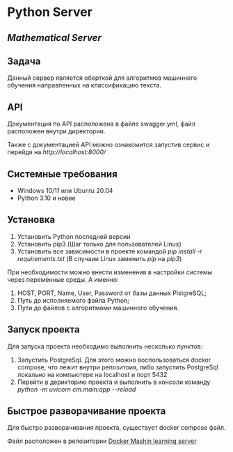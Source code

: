 # Python Server
## _Mathematical Server_

## Задача
Данный сервер является оберткой для алгоритмов машинного обучения направленных на классификацию текста.


## API
Документация по API расположена в файле swagger.yml, файл расположен внутри директории.

Также с документацией API можно ознакомится запустив сервис и перейдя на _http://localhost:8000/_

## Системные требования
 - Windows 10/11 или Ubuntu 20.04
 - Python 3.10 и новее

## Установка
1. Установить Python последней версии
2. Установить pip3 (Шаг только для пользователей Linux)
3. Установить все зависимости в проекте командой _pip install -r requirements.txt_ (В случаии Linux заменить _pip_ на _pip3_)

При необходимости можно внести изменения в настройки системы через переменные среды.
А именно:
1. HOST, PORT, Name, User, Password от базы данных PistgreSQL;
2. Путь до исполняемого файла Python;
3. Пути до файлов с алгоритмами машинного обучения.

## Запуск проекта
Для запуска проекта необходимо выполнить несколько пунктов:
1. Запустить PostgreSql. Для этого можно воспользоваться docker compose, что лежит внутри репозитоия, либо запустить PostgreSql локально на компьютере на localhost и порт 5432
2. Перейти в дерикторию проекта и выполнить в консоли команду _python -m uvicorn cm.main:app --reload_

## Быстрое разворачивание проекта
Для быстро разворачивания проекта, существует docker compose файл.

Файл расположен в репозитории [Docker Mashin learning server](https://github.com/Gurman520/docker_server)
